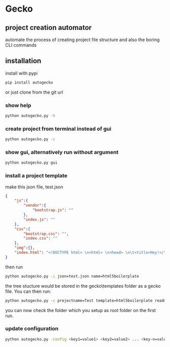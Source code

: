 # Gecko

## project creation automator
automate the process of creating project file structure and also the boring CLI commands

## installation
install with pypi
```bash
pip install autogecko
```
or just clone from the git url

### show help
```bash
python autogecko.py -h
```

### create project from terminal instead of gui
```bash
python autogecko.py -c
```

### show gui, alternatively run without argument
```bash
python autogecko.py gui
```

### install a project template
make this json file, test.json
```json
{
	"js":{
		"vendor":{
			"bootstrap.js": ""
		},
		"index.js": ""
	},
	"css":{
		"bootstrap.css": "",
		"index.css": ""
	},
	"img":{},
	"index.html": "<!DOCTYPE html> \n<html> \n<head> \n\t<title>Hey!</title> \n</head> \n<body> \n\t<p>Hey!</p> \n</body> \n</html>"
}
```

then run
```bash
python autogecko.py -i json=test.json name=html5boilerplate
```
the tree stucture would be stored in the gecko\templates folder as a gecko file. You can then run:
```bash
python autogecko.py -c projectname=Test template=html5boilerplate readme=1
```
you can now check the folder which you setup as root folder on the first run.

### update configuration
```bash
python autogecko.py -config <key1=value1> <key2=value2> ... <key-n=value-n>
```
